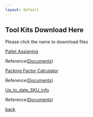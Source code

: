 ```yaml
---
layout: default
---
```


## Tool Kits Download Here
Please click the name to dowmload files

[Pallet Assigning]()

Reference([Documents]())

[Packing Factor Calculator]()

Reference([Documents]())

[Up_to_date_SKU_info]()

Reference([Documents]())


[back](./)
